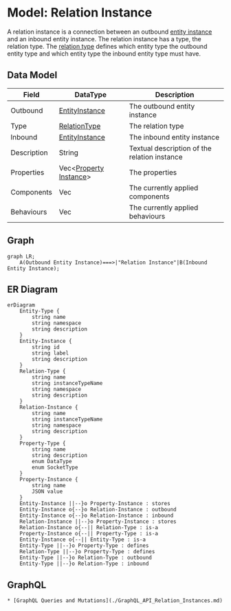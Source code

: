 # Model: Relation Instance

A relation instance is a connection between an outbound [entity instance](./Model_Entity_Instance.md) and an inbound
entity instance. The relation instance has a type, the relation type. The [relation type](./Model_Relation_Type.md)
defines which entity type the outbound entity type and which entity type the inbound entity type must have.

## Data Model

| Field       | DataType                                               | Description                                  |
|-------------|--------------------------------------------------------|----------------------------------------------|
| Outbound    | [EntityInstance](./Model_Entity_Instance.md)           | The outbound entity instance                 |
| Type        | [RelationType](./Model_Relation_Type.md)               | The relation type                            |
| Inbound     | [EntityInstance](./Model_Entity_Instance.md)           | The inbound entity instance                  |
| Description | String                                                 | Textual description of the relation instance |
| Properties  | Vec<[Property Instance](./Model_Property_Instance.md)> | The properties                               |
| Components  | Vec<String>                                            | The currently applied components             |
| Behaviours  | Vec<String>                                            | The currently applied behaviours             |

## Graph

```mermaid
graph LR;
    A(Outbound Entity Instance)===>|"Relation Instance"|B(Inbound Entity Instance);
```

## ER Diagram

```mermaid
erDiagram
    Entity-Type {
        string name
        string namespace
        string description
    }
    Entity-Instance {
        string id
        string label
        string description
    }
    Relation-Type {
        string name
        string instanceTypeName
        string namespace
        string description
    }
    Relation-Instance {
        string name
        string instanceTypeName
        string namespace
        string description
    }
    Property-Type {
        string name
        string description
        enum DataType
        enum SocketType
    }
    Property-Instance {
        string name
        JSON value
    }
    Entity-Instance ||--}o Property-Instance : stores
    Entity-Instance o{--}o Relation-Instance : outbound
    Entity-Instance o{--}o Relation-Instance : inbound
    Relation-Instance ||--}o Property-Instance : stores
    Relation-Instance o{--|| Relation-Type : is-a
    Property-Instance o{--|| Property-Type : is-a
    Entity-Instance o{--|| Entity-Type : is-a
    Entity-Type ||--}o Property-Type : defines
    Relation-Type ||--}o Property-Type : defines
    Entity-Type ||--}o Relation-Type : outbound
    Entity-Type ||--}o Relation-Type : inbound
```

## GraphQL

```admonish tip "GraphQL"
* [GraphQL Queries and Mutations](./GraphQL_API_Relation_Instances.md)
```

